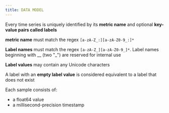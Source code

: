 ```yaml
---
title: DATA MODEL
---
```


Every time series is uniquely identified by its **metric name** and optional **key-value pairs called labels**

**metric name** must match the regex `[a-zA-Z_:][a-zA-Z0-9_:]*`

**Label names** must match the regex `[a-zA-Z_][a-zA-Z0-9_]*`. Label names beginning with __ (two "_") are reserved for internal use

**Label values** may contain any Unicode characters

A label with an **empty label value** is considered equivalent to a label that does not exist

Each sample consists of:

- a float64 value
- a millisecond-precision timestamp

